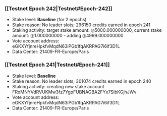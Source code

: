 ### [[Testnet Epoch 242|Testnet#Epoch-242]]
* Stake level: **Baseline** (for 2 epochs)
* Stake reason: No leader slots; 296150 credits earned in epoch 241
* Staking activity: target stake amount: ◎5000.000000000, current stake amount: ◎1.000000000 - adding ◎4999.000000000
* Vote account address: eGKXYfjnreHpkfvMqdN63iPGb1fqAKRPAG7i6if3D1L
* Data Center: 21409-FR-Europe/Paris
### [[Testnet Epoch 241|Testnet#Epoch-241]]
* Stake level: **Baseline**
* Stake reason: No leader slots; 301074 credits earned in epoch 240
* Staking activity: creating new stake account FRoMNYVdRVUKMw3fz7YgpFUBNAGBA2FYx7SibKGjhJWv
* Vote account address: eGKXYfjnreHpkfvMqdN63iPGb1fqAKRPAG7i6if3D1L
* Data Center: 21409-FR-Europe/Paris